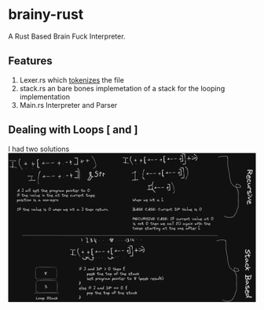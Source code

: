 # brainy-rust
A Rust Based Brain Fuck Interpreter. 

## Features
1. Lexer.rs which [tokenizes](https://en.wikipedia.org/wiki/Lexical_analysis) the file
2. stack.rs an bare bones implemetation of a stack for the looping implementation
3. Main.rs Interpreter and Parser



## Dealing with Loops \[ and \] 
I had two solutions 
![](./diagrams/Handling-Iteration.png)
